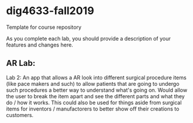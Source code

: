 # dig4633-fall2019
Template for course repository

As you complete each lab, you should provide a description of your features and changes here.

## AR Lab:

Lab 2: An app that allows a AR look into different surgical procedure items (like pace makers and such) to allow patients that are going to undergo such procedures a better way to understand what's going on. Would allow the user to break the item apart and see the different parts and what they do / how it works. This could also be used for things aside from surgical items for inventors / manufactorers to better show off their creations to customers.
